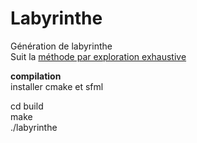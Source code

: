 # Labyrinthe

Génération de labyrinthe    
Suit la [méthode par exploration exhaustive](https://fr.wikipedia.org/wiki/Mod%C3%A9lisation_math%C3%A9matique_d%27un_labyrinthe#Exploration_exhaustive)

**compilation**  
installer cmake et sfml  

cd build  
make  
./labyrinthe  
